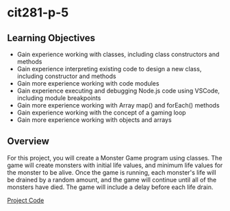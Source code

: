 # cit281-p-5
## Learning Objectives
* Gain experience working with classes, including class constructors and methods
* Gain experience interpreting existing code to design a new class, including constructor and methods
* Gain more experience working with code modules
* Gain experience executing and debugging Node.js code using VSCode, including module breakpoints
* Gain more experience working with Array map() and forEach() methods
* Gain experience working with the concept of a gaming loop
* Gain more experience working with objects and arrays
## Overview
For this project, you will create a Monster Game program using classes. The game will create monsters with initial life values, and minimum life values for the monster to be alive. Once the game is running, each monster's life will be drained by a random amount, and the game will continue until all of the monsters have died. The game will include a delay before each life drain.

[Project Code](https://github.com/UO-CIT-routing811/cit281-p-5)

